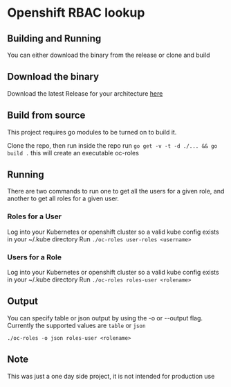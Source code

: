 # Openshift RBAC lookup

## Building and Running
You can either download the binary from the release or clone and build
## Download the binary
Download the latest Release for your architecture [here](https://github.com/mirroredge/oc-roles/releases)
## Build from source
This project requires go modules to be turned on to build it.

Clone the repo, then run inside the repo run 
```go get -v -t -d ./... && go build .```
 this will create an executable oc-roles

## Running
There are two commands to run one to get all the users for a given role, and another to get all roles for a given user.

### Roles for a User
Log into your Kubernetes or openshift cluster so a valid kube config exists in your ~/.kube directory
Run ```./oc-roles user-roles <username>```

### Users for a Role
Log into your Kubernetes or openshift cluster so a valid kube config exists in your ~/.kube directory
Run ```./oc-roles roles-user <rolename>```

## Output
You can specify table or json output by using the -o or --output flag. Currently the supported values are ```table``` or ```json```

```./oc-roles -o json roles-user <rolename>```

## Note
This was just a one day side project, it is not intended for production use 